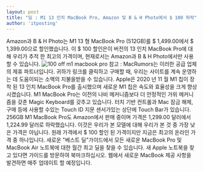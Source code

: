 ```yaml
---
layout: post
title: "딜 : M1 13 인치 MacBook Pro, Amazon 및 B & H Photo에서 $ 100 하락"
author: 'itposting'
---
```


Amazon과 B & H Photo는 M1 13 형 MacBook Pro (512GB)를 $ 1,499.00에서 $ 1,399.00으로 할인했습니다.
 이 $ 100 할인은이 버전의 13 인치 MacBook Pro에 대해 우리가 추적 한 최고의 가격이며, 현재로서는 Amazon과 B & H Photo에서만 사용할 수 있습니다.
![100 off m1 macbook pro](https://images.macrumors.com/t/emMtxJCOmnljupqDenPayaRPS84=/2500x0/filters:no_upscale():quality(90)/article-new/2020/12/100-off-m1-macbook-pro.jpg)
참고 : MacRumors는 이러한 공급 업체의 제휴 파트너입니다.
 귀하가 링크를 클릭하고 구매할 때, 우리는 사이트를 계속 운영하는 데 도움이되는 소액의 지불을받을 수 있습니다.
Apple은 2020 년 11 월 M1 칩이 장착 된 13 인치 MacBook Pro를 출시했으며 새로운 M1 칩은 속도와 효율성을 크게 향상 시켰습니다.
 M1 MacBook Pro는 이전의 나비 메커니즘보다 더 안정적인 가위 메커니즘을 갖춘 Magic Keyboard를 갖추고 있습니다.
 터치 기반 컨트롤과 Mac 잠금 해제, 구매 등에 사용할 수있는 Touch ID 지문 센서가있는 상단에 Touch Bar가 있습니다.
256GB M1 MacBook Pro도 Amazon에서 판매 중이며 가격은 1,299.00 달러에서 1,224.99 달러로 하락했습니다.
 이것은 우리가 본 모델에 대해 우리가 본 것 중 가장 낮은 가격은 아닙니다. 원래 가격에서 $ 100 할인 된 가격이지만 지금은 최고의 온라인 가격 중 하나입니다.
새로운 "베스트 딜"가이드에서 모든 새로운 MacBook Pro 및 MacBook Air 노트북에 대한 월간 최고 딜을 찾을 수 있습니다.
 새 Apple 노트북을 찾고 있다면 가이드를 방문하여 북마크하십시오.
 웹에서 새로운 MacBook 제공 사항을 발견하면 매주 업데이트 할 예정입니다.